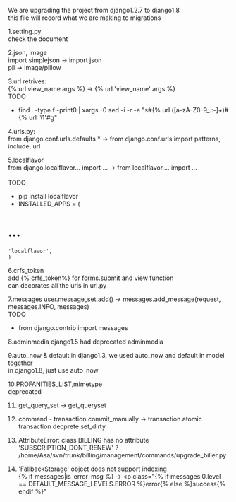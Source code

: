 We are upgrading the project from django1.2.7 to django1.8  
this file will record what we are making to migrations

1.setting.py  
  check the document

2.json, image  
  import simplejson -> import json  
  pil -> image/pillow

3.url retrives:  
  {% url view_name args %} -> {% url 'view_name' args %}  
  TODO  
  * find . -type f -print0 | xargs -0 sed -i -r -e "s#\{% url ([a-zA-Z0-9_.:-]+)#\{% url '\1'#g"

4.urls.py:  
  from django.conf.urls.defaults * -> from django.conf.urls import patterns, include, url

5.localflavor  
  from django.localflavor... import ... -> from localflavor.... import ...  
  <br>
  TODO 
  * pip install localflavor  
  * INSTALLED_APPS = (  
  # ...  
    'localflavor',  
    )

6.crfs_token  
  add {% crfs_token%} for forms.submit and view function  
  can decorates all the urls in url.py

7.messages
  user.message_set.add() -> messages.add_message(request, messages.INFO, messages)  
  TODO
  * from django.contrib import messages

8.adminmedia
  django1.5 had deprecated adminmedia 

9.auto_now & default
  in django1.3, we used auto_now and default in model together  
  in django1.8, just use auto_now

10.PROFANITIES_LIST,mimetype  
   deprecated 

11. get_query_set -> get_queryset

12. command - transaction.commit_manually -> transaction.atomic  
    transaction decprete set_dirty

13. AttributeError: class BILLING has no attribute 'SUBSCRIPTION_DONT_RENEW' ?
    /home/Asa/svn/trunk/billing/management/commands/upgrade_biller.py

14. 'FallbackStorage' object does not support indexing  
   {% if messages|is_error_msg %} -> <p class="{% if messages.0.level == DEFAULT_MESSAGE_LEVELS.ERROR %}error{% else %}success{% endif %}"

